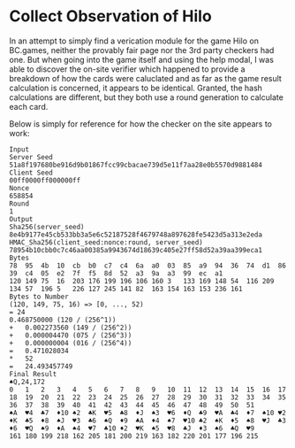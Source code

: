 # Collect Observation of Hilo

In an attempt to simply find a verication module for the game Hilo on BC.games, neither the provably fair page nor the 3rd party checkers had one. But when going into the game itself and using the help modal, I was able to discover the on-site verifier which happened to provide a breakdown of how the cards were caluclated and as far as the game result calculation is concerned, it appears to be identical. Granted, the hash calculations are different, but they both use a round generation to calculate each card.

Below is simply for reference for how the checker on the site appears to work:


```
Input
Server Seed
51a8f197680be916d9b01867fcc99cbacae739d5e11f7aa28e0b5570d9881484
Client Seed
00ff0000ff000000ff
Nonce
658854
Round
1
Output
Sha256(server_seed)
8e4b9177e45cb533bb3a5e6c52187528f4679748a897628fe5423d5a313e2eda
HMAC_Sha256(client_seed:nonce:round, server_seed)
78954b10cbb0c7c46aa00385a9943674d18639c405e27ff58d52a39aa399eca1
Bytes
78	95	4b	10	cb	b0	c7	c4	6a	a0	03	85	a9	94	36	74	d1	86	39	c4	05	e2	7f	f5	8d	52	a3	9a	a3	99	ec	a1
120	149	75	16	203	176	199	196	106	160	3	133	169	148	54	116	209	134	57	196	5	226	127	245	141	82	163	154	163	153	236	161
Bytes to Number
(120, 149, 75, 16) => [0, ..., 52)
= 24
0.468750000	(120 / (256^1))
+	0.002273560	(149 / (256^2))
+	0.000004470	(075 / (256^3))
+	0.000000004	(016 / (256^4))
=	0.471028034
*	52
=	24.493457749
Final Result
♠Q,24,172
0	1	2	3	4	5	6	7	8	9	10	11	12	13	14	15	16	17	18	19	20	21	22	23	24	25	26	27	28	29	30	31	32	33	34	35	36	37	38	39	40	41	42	43	44	45	46	47	48	49	50	51
♠A	♥4	♣7	♦10	♠2	♣K	♥5	♣8	♦J	♠3	♥6	♦Q	♣9	♥A	♣4	♦7	♠10	♥2	♦K	♣5	♦8	♠J	♥3	♣6	♠Q	♦9	♣A	♦4	♠7	♥10	♣2	♠K	♦5	♠8	♥J	♣3	♦6	♥Q	♠9	♦A	♠4	♥7	♣10	♦2	♥K	♠5	♥8	♣J	♦3	♠6	♣Q	♥9
161	180	199	218	162	205	181	200	219	163	182	220	201	177	196	215	
```
